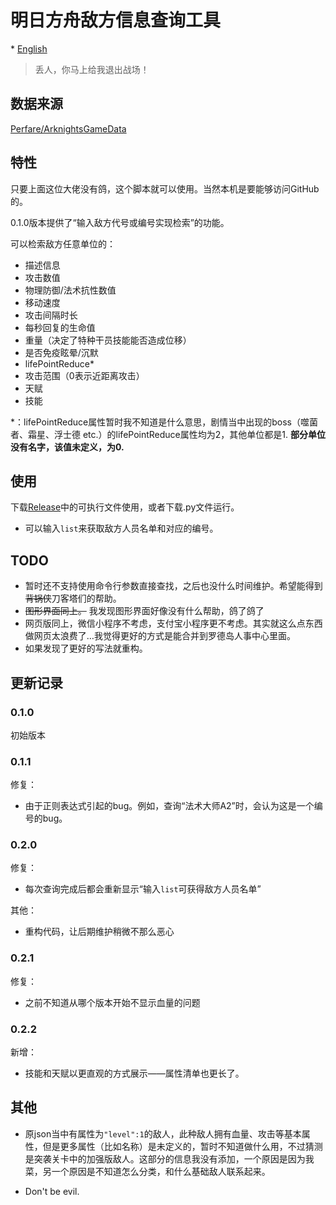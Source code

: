 # 明日方舟敌方信息查询工具

\* [English](https://github.com/Mark9804/arknights-enemydata-search/blob/master/README_en.md)

> 丢人，你马上给我退出战场！

## 数据来源

[Perfare/ArknightsGameData](https://github.com/Perfare/ArknightsGameData)

## 特性

只要上面这位大佬没有鸽，这个脚本就可以使用。当然本机是要能够访问GitHub的。

0.1.0版本提供了“输入敌方代号或编号实现检索”的功能。

可以检索敌方任意单位的：

* 描述信息
* 攻击数值
* 物理防御/法术抗性数值
* 移动速度
* 攻击间隔时长
* 每秒回复的生命值
* 重量（决定了特种干员技能能否造成位移）
* 是否免疫眩晕/沉默
* lifePointReduce\*
* 攻击范围（0表示近距离攻击）
* 天赋
* 技能

\*：lifePointReduce属性暂时我不知道是什么意思，剧情当中出现的boss（噬菌者、霜星、浮士德 etc.）的lifePointReduce属性均为2，其他单位都是1. **部分单位没有名字，该值未定义，为0.**

## 使用

下载[Release](https://github.com/Mark9804/arknights-enemydata-search/releases)中的可执行文件使用，或者下载.py文件运行。

* 可以输入```list```来获取敌方人员名单和对应的编号。

## TODO

* 暂时还不支持使用命令行参数直接查找，之后也没什么时间维护。希望能得到~~背锅侠~~刀客塔们的帮助。
* ~~图形界面同上。~~ 我发现图形界面好像没有什么帮助，鸽了鸽了
* 网页版同上，微信小程序不考虑，支付宝小程序更不考虑。其实就这么点东西做网页太浪费了…我觉得更好的方式是能合并到罗德岛人事中心里面。
* 如果发现了更好的写法就重构。

## 更新记录

### 0.1.0

初始版本

### 0.1.1

修复：
* 由于正则表达式引起的bug。例如，查询“法术大师A2”时，会认为这是一个编号的bug。

### 0.2.0

修复：

* 每次查询完成后都会重新显示“输入```list```可获得敌方人员名单”

其他：

* 重构代码，让后期维护稍微不那么恶心

### 0.2.1

修复：

* 之前不知道从哪个版本开始不显示血量的问题

### 0.2.2

新增：

* 技能和天赋以更直观的方式展示——属性清单也更长了。


## 其他

* 原json当中有属性为```"level":1```的敌人，此种敌人拥有血量、攻击等基本属性，但是更多属性（比如名称）是未定义的，暂时不知道做什么用，不过猜测是突袭关卡中的加强版敌人。这部分的信息我没有添加，一个原因是因为我菜，另一个原因是不知道怎么分类，和什么基础敌人联系起来。

* Don't be evil.
